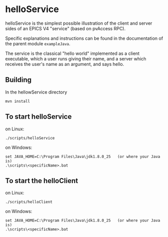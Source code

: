 # helloService

helloService is the simplest possible illustration of the client and server sides of an EPICS V4 "service" (based on pvAccess RPC).

Specific explanations and instructions can be found in the documentation of the parent 
module `exampleJava`.

The service is the classical "hello world" implemented as a client executable, which a user runs giving their name, and a server which receives the user's name as an argument, and says hello.

## Building

In the hellowService directory

    mvn install
    

## To start helloService

on Linux:

    ./scripts/helloService

on Windows:

    set JAVA_HOME=C:\Program Files\Java\jdk1.8.0_25   (or where your Java is)
    .\scripts\<specificName>.bat


## To start the helloClient

on Linux:
 
    ./scripts/helloClient

on Windows:

    set JAVA_HOME=C:\Program Files\Java\jdk1.8.0_25   (or where your Java is)
    .\scripts\<specificName>.bat
